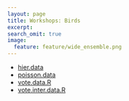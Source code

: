 ```yaml
---
layout: page
title: Workshops: Birds
excerpt:
search_omit: true
image:
  feature: feature/wide_ensemble.png
---
```



- [hier.data](/workshops/birds/hier.data) 
- [poisson.data](/workshops/birds/poisson.data)
- [vote.data.R](/workshops/birds/vote.data.R)
- [vote.inter.data.R](/workshops/birds/vote.inter.data.R)
